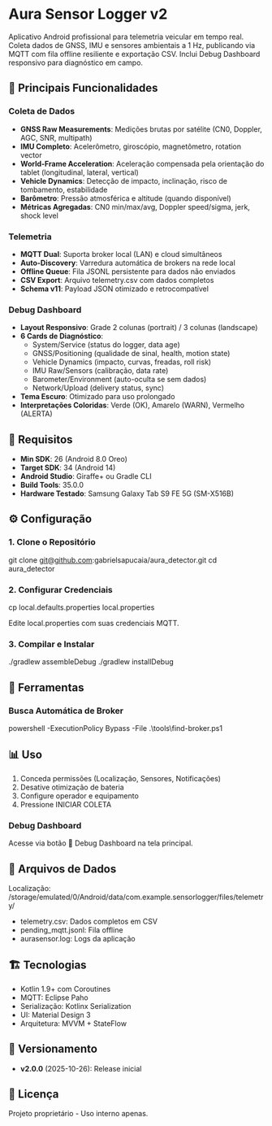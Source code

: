 # Aura Sensor Logger v2

Aplicativo Android profissional para telemetria veicular em tempo real. Coleta dados de GNSS, IMU e sensores ambientais a 1 Hz, publicando via MQTT com fila offline resiliente e exportação CSV. Inclui Debug Dashboard responsivo para diagnóstico em campo.

## 🚀 Principais Funcionalidades

### Coleta de Dados
- **GNSS Raw Measurements**: Medições brutas por satélite (CN0, Doppler, AGC, SNR, multipath)
- **IMU Completo**: Acelerômetro, giroscópio, magnetômetro, rotation vector
- **World-Frame Acceleration**: Aceleração compensada pela orientação do tablet (longitudinal, lateral, vertical)
- **Vehicle Dynamics**: Detecção de impacto, inclinação, risco de tombamento, estabilidade
- **Barômetro**: Pressão atmosférica e altitude (quando disponível)
- **Métricas Agregadas**: CN0 min/max/avg, Doppler speed/sigma, jerk, shock level

### Telemetria
- **MQTT Dual**: Suporta broker local (LAN) e cloud simultâneos
- **Auto-Discovery**: Varredura automática de brokers na rede local
- **Offline Queue**: Fila JSONL persistente para dados não enviados
- **CSV Export**: Arquivo telemetry.csv com dados completos
- **Schema v11**: Payload JSON otimizado e retrocompatível

### Debug Dashboard
- **Layout Responsivo**: Grade 2 colunas (portrait) / 3 colunas (landscape)
- **6 Cards de Diagnóstico**:
  - System/Service (status do logger, data age)
  - GNSS/Positioning (qualidade de sinal, health, motion state)
  - Vehicle Dynamics (impacto, curvas, freadas, roll risk)
  - IMU Raw/Sensors (calibração, data rate)
  - Barometer/Environment (auto-oculta se sem dados)
  - Network/Upload (delivery status, sync)
- **Tema Escuro**: Otimizado para uso prolongado
- **Interpretações Coloridas**: Verde (OK), Amarelo (WARN), Vermelho (ALERTA)

## 📱 Requisitos

- **Min SDK**: 26 (Android 8.0 Oreo)
- **Target SDK**: 34 (Android 14)
- **Android Studio**: Giraffe+ ou Gradle CLI
- **Build Tools**: 35.0.0
- **Hardware Testado**: Samsung Galaxy Tab S9 FE 5G (SM-X516B)

## ⚙️ Configuração

### 1. Clone o Repositório
git clone git@github.com:gabrielsapucaia/aura_detector.git
cd aura_detector

### 2. Configurar Credenciais
cp local.defaults.properties local.properties

Edite local.properties com suas credenciais MQTT.

### 3. Compilar e Instalar
./gradlew assembleDebug
./gradlew installDebug

## 🔧 Ferramentas

### Busca Automática de Broker
powershell -ExecutionPolicy Bypass -File .\tools\find-broker.ps1

## 📊 Uso

1. Conceda permissões (Localização, Sensores, Notificações)
2. Desative otimização de bateria
3. Configure operador e equipamento
4. Pressione INICIAR COLETA

### Debug Dashboard
Acesse via botão 🔧 Debug Dashboard na tela principal.

## 📁 Arquivos de Dados

Localização: /storage/emulated/0/Android/data/com.example.sensorlogger/files/telemetry/

- telemetry.csv: Dados completos em CSV
- pending_mqtt.jsonl: Fila offline
- aurasensor.log: Logs da aplicação

## 🏗️ Tecnologias

- Kotlin 1.9+ com Coroutines
- MQTT: Eclipse Paho
- Serialização: Kotlinx Serialization
- UI: Material Design 3
- Arquitetura: MVVM + StateFlow

## 📝 Versionamento

- **v2.0.0** (2025-10-26): Release inicial

## 📄 Licença

Projeto proprietário - Uso interno apenas.
